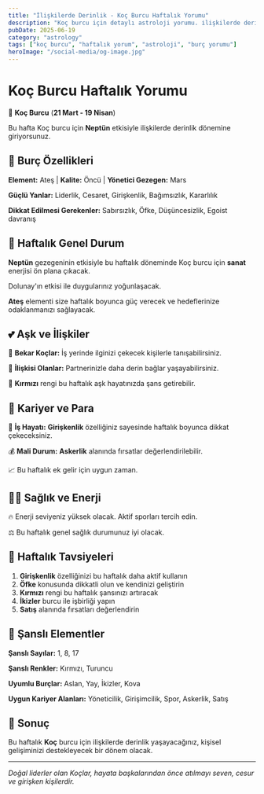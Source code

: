 ```yaml
---
title: "İlişkilerde Derinlik - Koç Burcu Haftalık Yorumu"
description: "Koç burcu için detaylı astroloji yorumu. i̇lişkilerde derinlik konusunda rehberlik."
pubDate: 2025-06-19
category: "astrology"
tags: ["koç burcu", "haftalık yorum", "astroloji", "burç yorumu"]
heroImage: "/social-media/og-image.jpg"
---
```


# Koç Burcu Haftalık Yorumu

🐏 **Koç Burcu** (**21 Mart - 19 Nisan**)

Bu hafta Koç burcu için **Neptün** etkisiyle i̇lişkilerde derinlik dönemine giriyorsunuz.

## 🌟 Burç Özellikleri

**Element:** Ateş | **Kalite:** Öncü | **Yönetici Gezegen:** Mars

**Güçlü Yanlar:** Liderlik, Cesaret, Girişkenlik, Bağımsızlık, Kararlılık

**Dikkat Edilmesi Gerekenler:** Sabırsızlık, Öfke, Düşüncesizlik, Egoist davranış

## 💫 Haftalık Genel Durum

**Neptün** gezegeninin etkisiyle bu haftalık döneminde Koç burcu için **sanat** enerjisi ön plana çıkacak.

Dolunay'ın etkisi ile duygularınız yoğunlaşacak.

**Ateş** elementi size haftalık boyunca güç verecek ve hedeflerinize odaklanmanızı sağlayacak.

## 💕 Aşk ve İlişkiler

💖 **Bekar Koçlar:** İş yerinde ilginizi çekecek kişilerle tanışabilirsiniz.

💑 **İlişkisi Olanlar:** Partnerinizle daha derin bağlar yaşayabilirsiniz.

🌹 **Kırmızı** rengi bu haftalık aşk hayatınızda şans getirebilir.

## 💼 Kariyer ve Para

🚀 **İş Hayatı:** **Girişkenlik** özelliğiniz sayesinde haftalık boyunca dikkat çekeceksiniz.

💰 **Mali Durum:** **Askerlik** alanında fırsatlar değerlendirilebilir.

📈 Bu haftalık ek gelir için uygun zaman.

## 🏃‍♀️ Sağlık ve Enerji

🔥 Enerji seviyeniz yüksek olacak. Aktif sporları tercih edin.

⚖️ Bu haftalık genel sağlık durumunuz iyi olacak.

## 🎯 Haftalık Tavsiyeleri

1. **Girişkenlik** özelliğinizi bu haftalık daha aktif kullanın
2. **Öfke** konusunda dikkatli olun ve kendinizi geliştirin
3. **Kırmızı** rengi bu haftalık şansınızı artıracak
4. **İkizler** burcu ile işbirliği yapın
5. **Satış** alanında fırsatları değerlendirin

## 🔮 Şanslı Elementler

**Şanslı Sayılar:** 1, 8, 17

**Şanslı Renkler:** Kırmızı, Turuncu

**Uyumlu Burçlar:** Aslan, Yay, İkizler, Kova

**Uygun Kariyer Alanları:** Yöneticilik, Girişimcilik, Spor, Askerlik, Satış

## 💫 Sonuç

Bu haftalık **Koç** burcu için i̇lişkilerde derinlik yaşayacağınız, kişisel gelişiminizi destekleyecek bir dönem olacak.

---

*Doğal liderler olan Koçlar, hayata başkalarından önce atılmayı seven, cesur ve girişken kişilerdir.*
